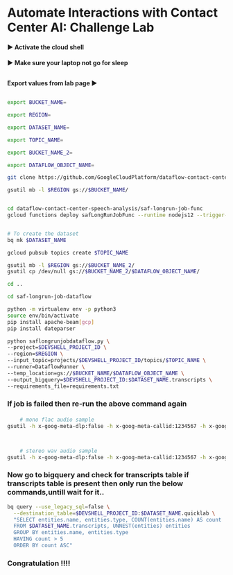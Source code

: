 
# Automate Interactions with Contact Center AI: Challenge Lab




#### ▶ Activate the cloud shell 

#### ▶ Make sure your laptop not go for sleep 







## 

####  Export values from lab page ▶


##

```bash
export BUCKET_NAME=
```

```bash
export REGION=
```

```bash
export DATASET_NAME=
```

```bash
export TOPIC_NAME=
```

```bash
export BUCKET_NAME_2=
```

```bash
export DATAFLOW_OBJECT_NAME=
```


```bash
git clone https://github.com/GoogleCloudPlatform/dataflow-contact-center-speech-analysis.git

gsutil mb -l $REGION gs://$BUCKET_NAME/


cd dataflow-contact-center-speech-analysis/saf-longrun-job-func
gcloud functions deploy safLongRunJobFunc --runtime nodejs12 --trigger-resource $BUCKET_NAME --region $REGION --trigger-event google.storage.object.finalize


# To create the dataset
bq mk $DATASET_NAME

gcloud pubsub topics create $TOPIC_NAME

gsutil mb -l $REGION gs://$BUCKET_NAME_2/
gsutil cp /dev/null gs://$BUCKET_NAME_2/$DATAFLOW_OBJECT_NAME/

cd ..

cd saf-longrun-job-dataflow

python -m virtualenv env -p python3
source env/bin/activate
pip install apache-beam[gcp]
pip install dateparser
```

```bash
python saflongrunjobdataflow.py \
--project=$DEVSHELL_PROJECT_ID \
--region=$REGION \
--input_topic=projects/$DEVSHELL_PROJECT_ID/topics/$TOPIC_NAME \
--runner=DataflowRunner \
--temp_location=gs://$BUCKET_NAME/$DATAFLOW_OBJECT_NAME \
--output_bigquery=$DEVSHELL_PROJECT_ID:$DATASET_NAME.transcripts \
--requirements_file=requirements.txt
```

### If job is failed then re-run the above command again


#### 


```bash
    # mono flac audio sample
gsutil -h x-goog-meta-dlp:false -h x-goog-meta-callid:1234567 -h x-goog-meta-stereo:false -h x-goog-meta-pubsubtopicname:$TOPIC_NAME -h x-goog-meta-year:2019 -h x-goog-meta-month:11 -h x-goog-meta-day:06 -h x-goog-meta-starttime:1116 cp gs://qwiklabs-bucket-gsp311/speech_commercial_mono.flac gs://$BUCKET_NAME



    # stereo wav audio sample
gsutil -h x-goog-meta-dlp:false -h x-goog-meta-callid:1234567 -h x-goog-meta-stereo:true -h x-goog-meta-pubsubtopicname:$TOPIC_NAME -h x-goog-meta-year:2019 -h x-goog-meta-month:11 -h x-goog-meta-day:06 -h x-goog-meta-starttime:1116 cp gs://qwiklabs-bucket-gsp311/speech_commercial_stereo.wav gs://$BUCKET_NAME
```

### Now go to bigquery and check for transcripts table if transcripts table is present then only run the below commands,untill wait for it..


```bash
bq query --use_legacy_sql=false \
  --destination_table=$DEVSHELL_PROJECT_ID:$DATASET_NAME.quicklab \
  "SELECT entities.name, entities.type, COUNT(entities.name) AS count
  FROM $DATASET_NAME.transcripts, UNNEST(entities) entities
  GROUP BY entities.name, entities.type
  HAVING count > 5
  ORDER BY count ASC"
```


###                 Congratulation !!!!
